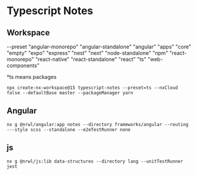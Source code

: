 # Typescript Notes

## Workspace
--preset
"angular-monorepo"
"angular-standalone"
"angular"
"apps"
"core"
"empty"
"expo"
"express"
"nest"
"next"
"node-standalone"
"npm"
"react-monorepo"
"react-native"
"react-standalone"
"react"
"ts"
"web-components"

*ts means packages

`npx create-nx-workspace@15 typescript-notes --preset=ts --nxCloud false --defaultBase master --packageManager yarn`

## Angular

 `nx g @nrwl/angular:app notes --directory frameworks/angular --routing ---style scss --standalone --e2eTestRunner none`

 ## js

 `nx g @nrwl/js:lib data-structures --directory lang --unitTestRunner jest `


